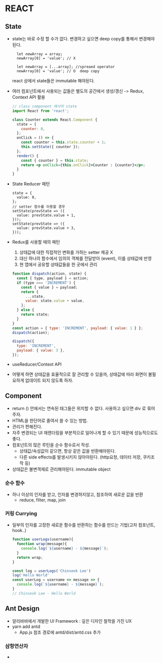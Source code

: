 # REACT

## State

- state는 바로 수정 할 수가 없다. 변경하고 싶으면 deep copy를 통해서 변경해야된다.

        let newArray = array;
        newArray[0] = 'value'; // X

        let newArray = [...array]; //spreaed operator
        newArray[0] = 'value'; // O  deep copy

  react 상에서 state들은 immutable 해야된다.

- 여러 컴포넌트에서 사용되는 값들은 별도의 공간에서 생성/갱신 -> Redux, Context API 활용

  ```jsx
  // class component 에서의 state
  import React from 'react';

  class Counter extends React.Component {
    state = {
      counter: 0,
    };
    onClick = () => {
      const counter = this.state.counter + 1;
      this.setState({ counter });
    };
    render() {
      const { counter } = this.state;
      return <p onClick={this.onClick}>Counter : {counter}</p>;
    }
  }
  ```

- State Reducer 패턴

      state = {
        value: 0,
      };
      // setter 함수를 이용할 경우
      setState(prevState => ({
        value: prevState.value + 1,
      }));
      setState(prevState => ({
        value: prevState.value + 3,
      }));

- Redux를 사용할 때의 패턴

  1. 상태값에 대한 직접적인 변화를 가하는 setter 제공 X
  2. 대신 하나의 함수에서 임의의 객체를 전달받아 (event), 이를 상태값에 반영
  3. 현 앱에서 공유할 상태값들을 한 곳에서 관리

  ```jsx
  function dispatch(action, state) {
    const { type, payload } = action;
    if (type === 'INCREMENT') {
      const { value } = payload;
      return {
        ...state,
        value: state.value + value,
      };
    } else {
      return state;
    }
  }
  const action = { type: 'INCREMENT', payload: { value: 1 } };
  dispatch(action);

  dispatch({
    type: 'INCREMENT',
    payload: { value: 3 },
  });
  ```

- useReducer/Context API
- 어떻게 하면 상태값을 효율적으로 잘 관리할 수 있을까, 상태값에 따라 화면이 불필요하게 없데이트 되지 않도록 하자.

## Component

- return () 안에서는 연속된 태그들은 위치할 수 없다. 사용하고 싶으면 div 로 묶어주자.
- HTML을 한단어로 줄여서 쓸 수 있는 방법.
- 관리가 편해진다.
- 자주 변경되는 UI 재렌더링을 부분적으로 일어나게 할 수 있기 때문에 성능적으로도 좋다.
- 컴포넌트의 많은 루틴을 순수 함수로서 작성.
  - 상태값/속성값이 같으면, 항상 같은 값을 반환해야된다.
  - 다른 side effects를 발생시키지 않아야된다. (http요청, 데이터 저장, 쿠키조작 등)
- 상태값은 불변객채로 관리해야된다. immutable object

### 순수 함수

- 하나 이상의 인자를 받고, 인자를 변경하지않고, 참조하여 새로운 값을 반환
  - reduce, filter, map, join

### 커링 Currying

- 일부의 인자를 고정한 새로운 함수를 반환하는 함수를 만드는 기법(고차 컴포넌트, hook..)

  ```jsx
  function userLogs(username){
    function wrap(message){
      console.log(`${username} - ${message}`);
    }
    return wrap;
  }

  const log = userLogs('Chinseok Lee')
  log('Hello World'
  const userLog = username => message => {
    console.log(`${username} - ${message}`);
  }
  // Chinseok Lee - Hello World
  ```

## Ant Design

- 알리바바에서 개발한 UI Framework : 깊은 디자인 철학을 가진 UX
- yarn add antd
  - App.js 참조 경로에 antd/dist/antd.css 추가

### 삼항연산자

-
